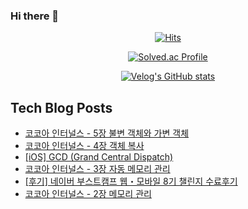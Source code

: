 ### Hi there 👋

<!--
**loinsir/loinsir** is a ✨ _special_ ✨ repository because its `README.md` (this file) appears on your GitHub profile.

Here are some ideas to get you started:

- 🔭 I’m currently working on ...
- 🌱 I’m currently learning ...
- 👯 I’m looking to collaborate on ...
- 🤔 I’m looking for help with ...
- 💬 Ask me about ...
- 📫 How to reach me: ...
- 😄 Pronouns: ...
- ⚡ Fun fact: ...
-->
<div align=center>
  
[![Hits](https://hits.seeyoufarm.com/api/count/incr/badge.svg?url=https%3A%2F%2Fgithub.com%2Floinsir&count_bg=%2309EDEB&title_bg=%23555555&icon=&icon_color=%23E7E7E7&title=hits&edge_flat=false)](https://hits.seeyoufarm.com)
  
  
[![Solved.ac Profile](http://mazassumnida.wtf/api/v2/generate_badge?boj=a9327370)](https://solved.ac/a9327370/)
  
[![Velog's GitHub stats](https://velog-readme-stats.vercel.app/api?name=loinsir)](https://velog.io/@loinsir)
</div>


## Tech Blog Posts
* [코코아 인터널스 - 5장 불변 객체와 가변 객체](https://glassgow.tistory.com/23)
* [코코아 인터널스 - 4장 객체 복사](https://glassgow.tistory.com/22)
* [[iOS] GCD (Grand Central Dispatch)](https://glassgow.tistory.com/21)
* [코코아 인터널스 - 3장 자동 메모리 관리](https://glassgow.tistory.com/20)
* [[후기] 네이버 부스트캠프 웹・모바일 8기 챌린지 수료후기](https://glassgow.tistory.com/19)
* [코코아 인터널스 - 2장 메모리 관리](https://glassgow.tistory.com/18)
